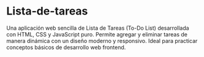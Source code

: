 # Lista-de-tareas
Una aplicación web sencilla de Lista de Tareas (To-Do List) desarrollada con HTML, CSS y JavaScript puro. Permite agregar y eliminar tareas de manera dinámica con un diseño moderno y responsivo. Ideal para practicar conceptos básicos de desarrollo web frontend.

